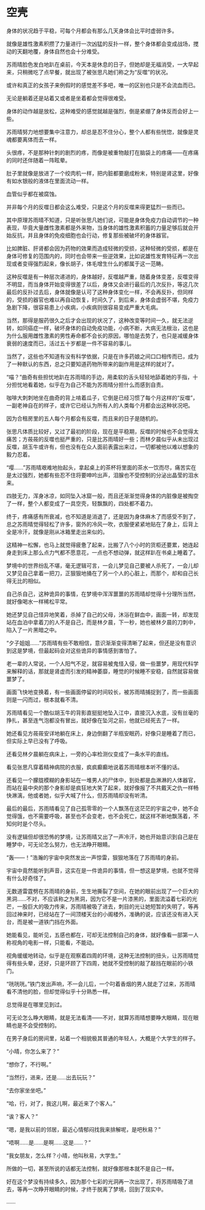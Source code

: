 # 空壳

身体的状况趋于平稳，可每个月都会有那么几天身体会比平时虚弱许多。

就像是雄性激素积攒了力量进行一次凶猛的反扑一样，整个身体都会变成战场，搅动的天翻地覆，身体自然也会十分难受。

苏雨晴脸色发白地趴在桌前，今天本是休息的日子，但她却是无福消受，一大早起来，只稍微吃了点早餐，就出现了被张思凡她们称之为“反噬”的状况。

或许和真正的女孩子来例假时的感觉差不多吧，唯一的区别也只是不会流血而已。

无论是躺着还是站着又或者是坐着都会觉得很难受。

身体的动作越是放松，这种难受的感觉就越是强烈，倒是紧绷了身体反而会好上一些。

苏雨晴努力地想要集中注意力，却总是忍不住分心，整个人都有些恍惚，就像是灵魂都要离体而去一样。

头很疼，不是那种针刺的剧烈的疼，而像是被重物敲打在脑袋上的疼痛——在疼痛的同时还伴随着一阵眩晕。

肚子里就像是放进了一个绞肉机一样，把内脏都要磨成粉末，特别是肾这里，好像有如水银般的液体在里面流动一样。

血管似乎都在被腐蚀。

并非每个月的反噬日都会这么难受，只是这个月的反噬来得更猛烈一些而已。

其中原理苏雨晴不知道，只是听张思凡她们说，可能是身体免疫力自动调节的一种表现，毕竟大量雌性激素都是外来物，当身体的雄性激素积蓄的力量足够后就会开始反抗，并且身体的免疫细胞也会行动，修复那些被破坏的身体器官。

比如脾脏、肝肾都会因为药物的效果而造成轻微的受损，这种轻微的受损，都是在身体可修复的范围内的，同时也会带来一些逆效果，比如说雄性发育特征再一次出现或者变得强烈起来，像长胡子，体毛增生什么的都属于这一范畴。

这种反噬是有一种层次递进的，身体越好，反噬越严重，随着身体变差，反噬变得不明显，而当身体开始变得很差了以后，身体又会进行最后的几次反扑，等这几次最后的反扑过去后，身体就像是认可了这种身体变化一样，不会再反扑，但同样的，受损的器官也难以再自动恢复，时间久了，到后来，身体会虚弱不堪，免疫力急剧下降，很容易患上小疾病，小疾病则很容易变成严重大毛病。

当然，那得是服药很久之后才会出现的状况了，这种改变等时间一久，就无法逆转，如同癌症一样，破坏身体的自动免疫功能，小病不断，大病无法根治，这也是为什么服用雌性激素的男性寿命都不会长的原因，哪怕是去势了，也只是减缓身体衰弱的速度而已，活过五十岁都是一件不容易的事儿。

当然了，这些也不知道有没有科学依据，只是在许多药娘之间口口相传而已，成为了一种默认的东西，总之只要知道药物所带来的副作用是这样的就对了。

“喵？”曲奇有些担忧地趴在苏雨晴的手边，用柔软的舌头轻轻地舔着她的手指，十分担忧地看着她，似乎在为自己不能为苏雨晴分担什么而感到自责。

咖啡大刺刺地坐在曲奇的背上啃着瓜子，它倒是已经习惯了每个月这样的“反噬”，一副老神自在的样子，或许它已经认为所有人的人类每个月都会出这种状况吧。

因为合租房里的五人每个月都会有反噬，而且来的日子是随机的。

张思凡体质比较好，又过了最初的阶段，现在是平稳期，反噬的时候也不会觉得太痛苦；方莜莜的反噬也挺严重的，只是比苏雨晴好一些；而林夕晨似乎从未出现过反噬，胡玉牛或许有，但也没有在众人面前表露出来过，一切都被他以难以想象的毅力忍着。

“嘤……”苏雨晴艰难地抬起头，拿起桌上的茶杯将里面的茶水一饮而尽，痛苦实在是太过强烈，她都有些忍不住将要呻吟出声，泪腺也不受控制的分泌出晶莹的泪水来。

四肢无力，浑身冰凉，如同坠入冰窟一般，而且还渐渐觉得身体的内脏像是被掏空了一样，整个人都变成了一具空壳，轻飘飘的，四处都不着力。

终于，疼痛感有所衰减，也不知道是消退了，还是因为身体麻木了而感受不到了，总之苏雨晴觉得轻松了许多，窗外的冷风一吹，衣服便紧紧地贴在了身上，后背上全是冷汗，就像是刚从冰箱里走出来似的。

这精神一松懈，也马上就觉得疲惫了起来，比搬了八个小时的货柜还要累，她连起身走到床上那么点力气都不愿意花，一点也不想动弹，就这样趴在书桌上睡着了。

梦境中的世界纷乱不堪，毫无逻辑可言，一会儿梦见自己要被人杀死了，一会儿却又梦见自己拿着一把刀，正狠狠地捅在了另一个人的心脏上，而那个，却和自己长得无比的相似。

自己杀自己，这种诡异的事情，在梦境中浑浑噩噩的苏雨晴却觉得十分理所当然，就好像喝水一样稀松平常。

她还梦见自己怪异地笑着，杀掉了自己的父母，沐浴在鲜血中，画面一转，却发现站在血泊中拿着刀的人不是自己，而是林夕晨，下一秒，她也被林夕晨的刀刺中，陷入了一片黑暗之中。

“夕子姐姐……”苏雨晴有些不敢相信，意识渐渐变得清晰了起来，但还是没有意识到这是梦境，但最起码会对这些诡异的事情感到害怕了。

老一辈的人常说，一个人阳气不足，就容易被鬼怪入侵，做一些噩梦，用现代科学来解释的话，那就是肾虚而引发的精神萎靡，睡觉的时候睡不安稳，自然就容易做噩梦了。

画面飞快地变换着，有一些画面停留的时间较长，被苏雨晴捕捉到了，而一些画面则是一闪而过，根本就看不清。

苏雨晴看见一个酷似胡玉牛的背影直挺挺地坠入江中，直接沉入水底，没有丝毫的挣扎，甚至连气泡都没有冒出，就好像在坠河之前，他就已经死去了一样。

她还看见方莜莜安详地躺在床上，身边倒翻了半瓶安眠药，好像只是睡着了而已，但实际上早已没有了呼吸。

还看见林夕晨躺在病床上，一旁的心率检测仪变成了一条水平的直线。

看见张思凡穿着精神病院的衣服，疯疯癫癫地说着苏雨晴根本听不懂的话。

还看见一个朦胧模糊的身影站在一堆男人的尸体中，到处都是血淋淋的人体器官，而站在最中央的那个身影却是疯狂地大笑了起来，就好像报了不共戴天之仇一样畅快淋漓，他或者她，似乎大喊了什么，但苏雨晴却没有听清。

最后的最后，苏雨晴看见了自己孤零零的一个人飘荡在这茫茫的宇宙之中，她不会觉得饿，也不需要呼吸，甚至也不会变老，也不会死亡，就这样不断地飘荡着，不知何时是个尽头。

没有逻辑但却很恐怖的梦境，让苏雨晴又出了一声冷汗，她也开始意识到自己是在睡梦中，可无论怎么努力，也无法睁开眼睛。

“轰——！”浩瀚的宇宙中突然发出一声惊雷，狠狠地落在了苏雨晴的身前。

宇宙中竟然能听到声音，这实在是一件诡异的事情，但一想这是梦境，也就不觉得有什么好奇怪了。

无数道雷霆劈在苏雨晴的身前，生生地撕裂了空间，在她的眼前出现了一个巨大的黑洞……不对，不应该称之为黑洞，因为它不是一片漆黑的，里面流溢着七彩的光芒，一股巨大的吸力传来，苏雨晴被吸了进去，刺目的光让她短暂的失明了，等再回过神来时，已经站在了一间顶楼天台的小阁楼外，准确的说，应该还没有进入天台，而是被一道铁门挡在外面。

她能看见，能听见，五感也都在，可却无法控制自己的身体，就好像看一部第一人称视角的电影一样，只能看，不能动。

视角缓缓地转动，似乎是在观察着四周的环境，这种无法控制的扭头，让苏雨晴觉得有些头晕，还好，只是环顾了下四周，她就不受控制的敲了敲挡在眼前的小铁门。

“咣咣咣。”铁门发出声响，不一会儿后，一个叼着香烟的男人就走了过来，苏雨晴看不清他的脸，但却觉得似乎十分熟悉一样。

总觉得是在哪里见到过。

可无论怎么睁大眼睛，就是无法看清——不对，就算苏雨晴想要睁大眼睛，现在眼睛也是不会受控制的。

在男子身后的房间里，站着一个相貌极其普通的年轻人，大概是个大学生的样子。

“小晴，你怎么来了？”

“想你了，不行啊。”

“当然行，进来，还是……出去玩玩？”

“去你家坐坐吧。”

“哈，行，对了，我这儿啊，最近来了个客人。”

“诶？客人？”

“嗯，是我以前的邻居，最近心情郁闷找我来排解呢，是吧秋易？”

“唔啊……是……是啊……这是……？”

“我女朋友，怎么样？小晴，他叫秋易，大学生。”

所做的一切，甚至所说的话都无法控制，就好像那根本就不是自己一样。

好在这个梦没有持续多久，因为那个七彩的光洞再一次出现了，将苏雨晴吸了进去，等再一次睁开眼睛的时候，才终于脱离了梦境，回到了现实中。

……
